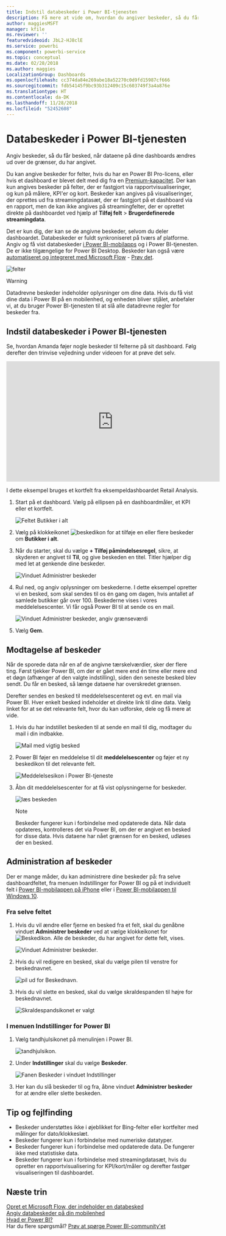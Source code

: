 ```yaml
---
title: Indstil databeskeder i Power BI-tjenesten
description: Få mere at vide om, hvordan du angiver beskeder, så du får besked, når dataene på dine dashboards ændres ud over de grænser, du har angivet i Microsoft Power BI-tjenesten.
author: maggiesMSFT
manager: kfile
ms.reviewer: ''
featuredvideoid: JbL2-HJ8clE
ms.service: powerbi
ms.component: powerbi-service
ms.topic: conceptual
ms.date: 02/28/2018
ms.author: maggies
LocalizationGroup: Dashboards
ms.openlocfilehash: cc374da84e269abe18a52270c0d9fd15987cf666
ms.sourcegitcommit: fdb54145f9bc93b312409c15c603749f3a4a876e
ms.translationtype: HT
ms.contentlocale: da-DK
ms.lasthandoff: 11/28/2018
ms.locfileid: "52452608"
---
```

# <a name="data-alerts-in-power-bi-service"></a>Databeskeder i Power BI-tjenesten
Angiv beskeder, så du får besked, når dataene på dine dashboards ændres ud over de grænser, du har angivet. 

Du kan angive beskeder for felter, hvis du har en Power BI Pro-licens, eller hvis et dashboard er blevet delt med dig fra en [Premium-kapacitet](service-premium.md). Der kan kun angives beskeder på felter, der er fastgjort via rapportvisualiseringer, og kun på målere, KPI'er og kort. Beskeder kan angives på visualiseringer, der oprettes ud fra streamingdatasæt, der er fastgjort på et dashboard via en rapport, men de kan ikke angives på streamingfelter, der er oprettet direkte på dashboardet ved hjælp af **Tilføj felt** > **Brugerdefinerede streamingdata**. 

Det er kun dig, der kan se de angivne beskeder, selvom du deler dashboardet. Databeskeder er fuldt synkroniseret på tværs af platforme. Angiv og få vist databeskeder [i Power BI-mobilapps](consumer/mobile/mobile-set-data-alerts-in-the-mobile-apps.md) og i Power BI-tjenesten. De er ikke tilgængelige for Power BI Desktop. Beskeder kan også være [automatiseret og integreret med Microsoft Flow](https://flow.microsoft.com) - [Prøv det](service-flow-integration.md).

![felter](media/service-set-data-alerts/powerbi-alert-types-new.png)

> [!WARNING]
> Datadrevne beskeder indeholder oplysninger om dine data. Hvis du få vist dine data i Power BI på en mobilenhed, og enheden bliver stjålet, anbefaler vi, at du bruger Power BI-tjenesten til at slå alle datadrevne regler for beskeder fra.
> 
> 

## <a name="set-data-alerts-in-power-bi-service"></a>Indstil databeskeder i Power BI-tjenesten
Se, hvordan Amanda føjer nogle beskeder til felterne på sit dashboard. Følg derefter den trinvise vejledning under videoen for at prøve det selv.

<iframe width="560" height="315" src="https://www.youtube.com/embed/JbL2-HJ8clE" frameborder="0" allowfullscreen></iframe>

I dette eksempel bruges et kortfelt fra eksempeldashboardet Retail Analysis.

1. Start på et dashboard. Vælg på ellipsen på en dashboardmåler, et KPI eller et kortfelt.
   
   ![Feltet Butikker i alt](media/service-set-data-alerts/powerbi-card.png)
2. Vælg på klokkeikonet ![beskedikon](media/service-set-data-alerts/power-bi-bell-icon.png) for at tilføje en eller flere beskeder om **Butikker i alt**.
   
1. Når du starter, skal du vælge **+ Tilføj påmindelsesregel**, sikre, at skyderen er angivet til **Til**, og give beskeden en titel. Titler hjælper dig med let at genkende dine beskeder.
   
   ![Vinduet Administrer beskeder](media/service-set-data-alerts/powerbi-alert-title.png)
4. Rul ned, og angiv oplysninger om beskederne.  I dette eksempel opretter vi en besked, som skal sendes til os én gang om dagen, hvis antallet af samlede butikker går over 100. Beskederne vises i vores meddelelsescenter. Vi får også Power BI til at sende os en mail.
   
   ![Vinduet Administrer beskeder, angiv grænseværdi](media/service-set-data-alerts/power-bi-set-alert-details.png)
5. Vælg **Gem**.

## <a name="receiving-alerts"></a>Modtagelse af beskeder
Når de sporede data når en af de angivne tærskelværdier, sker der flere ting. Først tjekker Power BI, om der er gået mere end én time eller mere end et døgn (afhænger af den valgte indstilling), siden den seneste besked blev sendt. Du får en besked, så længe dataene har overskredet grænsen.

Derefter sendes en besked til meddelelsescenteret og evt. en mail via Power BI. Hver enkelt besked indeholder et direkte link til dine data. Vælg linket for at se det relevante felt, hvor du kan udforske, dele og få mere at vide.  

1. Hvis du har indstillet beskeden til at sende en mail til dig, modtager du mail i din indbakke.
   
   ![Mail med vigtig besked](media/service-set-data-alerts/powerbi-alerts-email.png)
2. Power BI føjer en meddelelse til dit **meddelelsescenter** og føjer et ny beskedikon til det relevante felt.
   
   ![Meddelelsesikon i Power BI-tjeneste](media/service-set-data-alerts/powerbi-alert-notifications.png)
3. Åbn dit meddelelsescenter for at få vist oplysningerne for beskeder.
   
    ![læs beskeden](media/service-set-data-alerts/powerbi-alert-notification.png)
   
   > [!NOTE]
   > Beskeder fungerer kun i forbindelse med opdaterede data. Når data opdateres, kontrolleres det via Power BI, om der er angivet en besked for disse data. Hvis dataene har nået grænsen for en besked, udløses der en besked.
   > 
   > 

## <a name="managing-alerts"></a>Administration af beskeder
Der er mange måder, du kan administrere dine beskeder på: fra selve dashboardfeltet, fra menuen Indstillinger for Power BI og på et individuelt felt i [Power BI-mobilappen på iPhone](consumer/mobile/mobile-set-data-alerts-in-the-mobile-apps.md) eller i [Power BI-mobilappen til Windows 10](consumer/mobile/mobile-set-data-alerts-in-the-mobile-apps.md).

### <a name="from-the-tile-itself"></a>Fra selve feltet
1. Hvis du vil ændre eller fjerne en besked fra et felt, skal du genåbne vinduet **Administrer beskeder** ved at vælge klokkeikonet for ![Beskedikon](media/service-set-data-alerts/power-bi-bell-icon.png). Alle de beskeder, du har angivet for dette felt, vises.
   
    ![Vinduet Administrer beskeder](media/service-set-data-alerts/powerbi-see-alerts.png).
2. Hvis du vil redigere en besked, skal du vælge pilen til venstre for beskednavnet.
   
    ![pil ud for Beskednavn](media/service-set-data-alerts/powerbi-see-alerts-arrow.png).
3. Hvis du vil slette en besked, skal du vælge skraldespanden til højre for beskednavnet.
   
      ![Skraldespandsikonet er valgt](media/service-set-data-alerts/powerbi-see-alerts-delete.png)

### <a name="from-the-power-bi-settings-menu"></a>I menuen Indstillinger for Power BI
1. Vælg tandhjulsikonet på menulinjen i Power BI.
   
    ![tandhjulsikon](media/service-set-data-alerts/powerbi-gear-icon.png).
2. Under **Indstillinger** skal du vælge **Beskeder**.
   
    ![Fanen Beskeder i vinduet Indstillinger](media/service-set-data-alerts/powerbi-alert-settings.png)
3. Her kan du slå beskeder til og fra, åbne vinduet **Administrer beskeder** for at ændre eller slette beskeden.

## <a name="tips-and-troubleshooting"></a>Tip og fejlfinding
* Beskeder understøttes ikke i øjeblikket for Bing-felter eller kortfelter med målinger for dato/klokkeslæt.
* Beskeder fungerer kun i forbindelse med numeriske datatyper.
* Beskeder fungerer kun i forbindelse med opdaterede data. De fungerer ikke med statistiske data.
* Beskeder fungerer kun i forbindelse med streamingdatasæt, hvis du opretter en rapportvisualisering for KPI/kort/måler og derefter fastgør visualiseringen til dashboardet.

## <a name="next-steps"></a>Næste trin
[Opret et Microsoft Flow, der indeholder en databesked](service-flow-integration.md)    
[Angiv databeskeder på din mobilenhed](consumer/mobile/mobile-set-data-alerts-in-the-mobile-apps.md)    
[Hvad er Power BI?](power-bi-overview.md)    
Har du flere spørgsmål? [Prøv at spørge Power BI-community'et](http://community.powerbi.com/)

